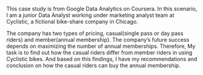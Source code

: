 This case study is from Google Data Analytics on Coursera. 
In this scenario, I am a junior Data Analyst working under marketing analyst team at Cyclistic, a fictional bike-share company in Chicago.

The company has two types of pricing, casual(single pass or day pass riders) and member(annual membership). 
The company’s future success depends on maximizing the number of annual memberships. 
Therefore, My task is to find out how the casual riders differ from member riders in using Cyclistic bikes. 
And based on this findings, I have my recommendations and conclusion on how the casual riders can buy the annual membership.
